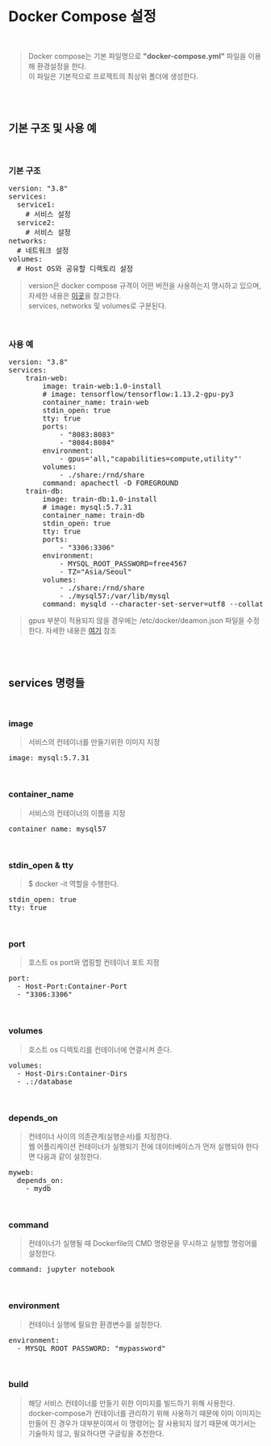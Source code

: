 # Docker Compose 설정
</br>

> Docker compose는 기본 파일명으로 **"docker-compose.yml"** 파일을 이용해 환경설정을 한다.</br>
> 이 파일은 기본적으로 프로젝트의 최상위 폴더에 생성한다.

</br></br>

## 기본 구조 및 사용 예
</br>

### 기본 구조
<pre>version: "3.8"
services:
  service1:
    # 서비스 설정
  service2:
    # 서비스 설정
networks:
  # 네트워크 설정
volumes:
  # Host OS와 공유할 디렉토리 설정</pre>
  
> version은 docker compose 규격이 어떤 버전을 사용하는지 명시하고 있으며, 자세한 내용은 [이곳](https://docs.docker.com/compose/compose-file/)을 참고한다.</br>
> services, networks 및 volumes로 구분된다.
</br>

### 사용 예
<pre>version: "3.8"
services:
    train-web:
        image: train-web:1.0-install
        # image: tensorflow/tensorflow:1.13.2-gpu-py3
        container_name: train-web
        stdin_open: true
        tty: true
        ports: 
            - "8083:8083"
            - "8084:8084"
        environment: 
            - gpus='all,"capabilities=compute,utility"'
        volumes: 
            - ./share:/rnd/share
        command: apachectl -D FOREGROUND
    train-db:
        image: train-db:1.0-install
        # image: mysql:5.7.31
        container_name: train-db
        stdin_open: true
        tty: true
        ports:
            - "3306:3306"
        environment:
            - MYSQL_ROOT_PASSWORD=free4567
            - TZ="Asia/Seoul"
        volumes:
            - ./share:/rnd/share
            - ./mysql57:/var/lib/mysql
        command: mysqld --character-set-server=utf8 --collation-server=utf8_general_ci
</pre>
> gpus 부분이 적용되지 않을 경우에는 /etc/docker/deamon.json 파일을 수정한다. 자세한 내용은 [여기](https://github.com/freemancho1/docker/blob/master/04.%20NVIDIA-Docker%20%EC%84%A4%EC%B9%98.md) 참조

</br></br>

## services 명령들
</br>

### image
> 서비스의 컨테이너를 만들기위한 이미지 지정
<pre>image: mysql:5.7.31</pre>
</br>

### container_name
> 서비스의 컨테이너의 이름을 지정
<pre>container_name: mysql57</pre>
</br>

### stdin_open & tty
> $ docker -it 역할을 수행한다.
<pre>stdin_open: true
tty: true</pre>
</br>

### port
> 호스트 os port와 맵핑할 컨테이너 포트 지정
<pre>port:
  - Host-Port:Container-Port
  - "3306:3306"</pre>
</br> 

### volumes
> 호스트 os 디렉토리를 컨테이너에 연결시켜 준다.
<pre>volumes:
  - Host-Dirs:Container-Dirs
  - .:/database</pre>
</br>

### depends_on
> 컨테이너 사이의 의존관계(실행순서)를 지정한다.</br>
> 웹 어플리케이션 컨테이너가 실행되기 전에 데이터베이스가 먼저 실행되야 한다면 다음과 같이 설정한다.
<pre>myweb:
  depends_on:
    - mydb</pre>
</br>

### command
> 컨테이너가 실행될 때 Dockerfile의 CMD 명령문을 무시하고 실행할 명렁어를 설정한다.
<pre>command: jupyter notebook</pre>
</br>

### environment
> 컨테이너 실행에 필요한 환경변수를 설정한다.
<pre>environment:
  - MYSQL_ROOT_PASSWORD: "mypassword"</pre>
</br>

### build
> 해당 서비스 컨테이너를 만들기 위한 이미지를 빌드하기 위해 사용한다.</br>
> docker-compose가 컨테이너를 관리하기 위해 사용하기 때문에 이미 이미지는 만들어 진 경우가 대부분이여서 이 명령어는 잘 사용되지 않기 때문에 여기서는 기술하지 않고, 필요하다면 구글링을 추천한다.
</br>
